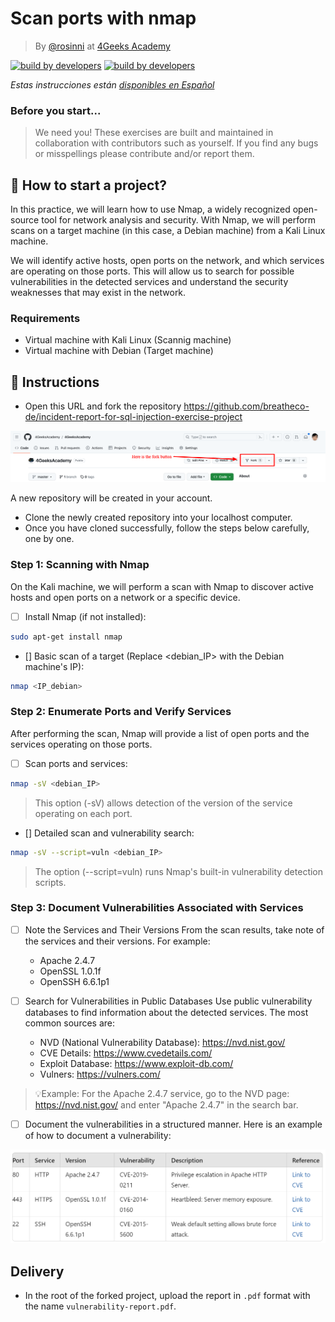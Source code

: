 <!-- hide -->
# Scan ports with nmap

> By [@rosinni](https://github.com/rosinni) at [4Geeks Academy](https://4geeksacademy.co/)

[![build by developers](https://img.shields.io/badge/build_by-Developers-blue)](https://4geeks.com)
[![build by developers](https://img.shields.io/twitter/follow/4geeksacademy?style=social&logo=twitter)](https://twitter.com/4geeksacademy)

*Estas instrucciones están [disponibles en Español](https://github.com/breatheco-de/scan-with-nmap-practice/blob/main/README.es.md)*

### Before you start...

> We need you! These exercises are built and maintained in collaboration with contributors such as yourself. If you find any bugs or misspellings please contribute and/or report them.

<!-- endhide -->

## 🌱 How to start a project?

In this practice, we will learn how to use Nmap, a widely recognized open-source tool for network analysis and security. With Nmap, we will perform scans on a target machine (in this case, a Debian machine) from a Kali Linux machine.

We will identify active hosts, open ports on the network, and which services are operating on those ports. This will allow us to search for possible vulnerabilities in the detected services and understand the security weaknesses that may exist in the network.

### Requirements
* Virtual machine with Kali Linux (Scannig machine)
* Virtual machine with Debian (Target machine)

## 📝 Instructions

* Open this URL and fork the repository https://github.com/breatheco-de/incident-report-for-sql-injection-exercise-project

 ![fork button](https://github.com/4GeeksAcademy/4GeeksAcademy/blob/master/site/src/static/fork_button.png?raw=true)

A new repository will be created in your account.

* Clone the newly created repository into your localhost computer.
* Once you have cloned successfully, follow the steps below carefully, one by one.

### Step 1: Scanning with Nmap

On the Kali machine, we will perform a scan with Nmap to discover active hosts and open ports on a network or a specific device.

- [ ] Install Nmap (if not installed):
```bash
sudo apt-get install nmap
```

- [] Basic scan of a target (Replace <debian_IP> with the Debian machine's IP):
```bash
nmap <IP_debian>
```

### Step 2: Enumerate Ports and Verify Services
After performing the scan, Nmap will provide a list of open ports and the services operating on those ports.

- [ ] Scan ports and services:
```bash
nmap -sV <debian_IP>
```
> This option (-sV) allows detection of the version of the service operating on each port.

- [] Detailed scan and vulnerability search:
```bash
nmap -sV --script=vuln <debian_IP>
```
> The option (--script=vuln) runs Nmap's built-in vulnerability detection scripts.

### Step 3: Document Vulnerabilities Associated with Services

- [ ] Note the Services and Their Versions
From the scan results, take note of the services and their versions. For example:
    * Apache 2.4.7
    * OpenSSL 1.0.1f
    * OpenSSH 6.6.1p1

- [ ] Search for Vulnerabilities in Public Databases
Use public vulnerability databases to find information about the detected services. The most common sources are:
    * NVD (National Vulnerability Database): https://nvd.nist.gov/
    * CVE Details: https://www.cvedetails.com/
    * Exploit Database: https://www.exploit-db.com/
    * Vulners: https://vulners.com/

> 💡Example: For the Apache 2.4.7 service, go to the NVD page: https://nvd.nist.gov/ and enter "Apache 2.4.7" in the search bar.

- [ ] Document the vulnerabilities in a structured manner. Here is an example of how to document a vulnerability:

![vulnerability report](assets/report-vul.png)

## Delivery

* In the root of the forked project, upload the report in `.pdf` format with the name `vulnerability-report.pdf`.
